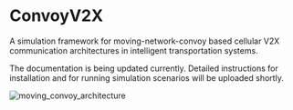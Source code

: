 # ConvoyV2X

A simulation framework for moving-network-convoy based cellular V2X communication architectures in intelligent transportation systems.

The documentation is being updated currently. Detailed instructions for installation and for running simulation scenarios will be uploaded shortly.

![moving_convoy_architecture](https://github.com/tum-air/ConvoyV2X/assets/128901542/e5351b9e-65b1-4368-ad23-54e6adb1bb64)
